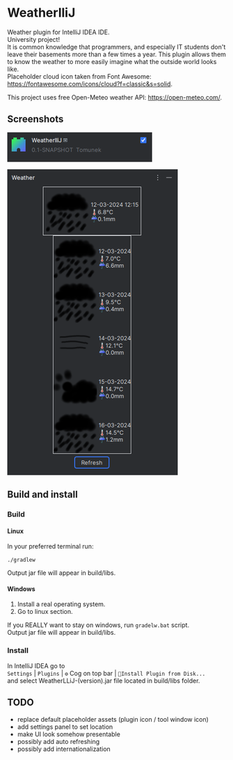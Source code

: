 # WeatherlliJ

Weather plugin for IntelliJ IDEA IDE.  
University project!  
It is common knowledge that programmers, and especially IT students don't leave their basements more than a few times a
year.
This plugin allows them to know the weather to more easily imagine what the outside world looks like.  
Placeholder cloud icon taken from Font Awesome: https://fontawesome.com/icons/cloud?f=classic&s=solid.

This project uses free Open-Meteo weather API: https://open-meteo.com/.

## Screenshots

![Extension in marketplace](screenshots/marketplace_screenshot.png)

![Extension in IntelliJ](screenshots/extension_screen.png)

## Build and install

### Build

#### Linux

In your preferred terminal run:

```console
./gradlew
```

Output jar file will appear in build/libs.

#### Windows

1) Install a real operating system.
2) Go to linux section.

If you REALLY want to stay on windows, run `gradelw.bat` script.  
Output jar file will appear in build/libs.

### Install

In IntelliJ IDEA go to  
`Settings` | `Plugins` | `⚙` Cog on top bar | `🔌Install Plugin from Disk...`  
and select WeatherLLiJ-(version).jar file located in build/libs folder.

## TODO

- replace default placeholder assets (plugin icon / tool window icon)
- add settings panel to set location
- make UI look somehow presentable
- possibly add auto refreshing
- possibly add internationalization
